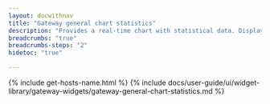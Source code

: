 ```yaml
---
layout: docwithnav
title: "Gateway general chart statistics"
description: "Provides a real-time chart with statistical data. Displays one of the following: bytes sent to the platform, bytes received from the platform, CPU, RAM, Disk, etc."
breadcrumbs: "true"
breadcrumbs-steps: "2"
hidetoc: "true"

---
```

{% include get-hosts-name.html %}
{% include docs/user-guide/ui/widget-library/gateway-widgets/gateway-general-chart-statistics.md %}
